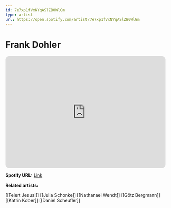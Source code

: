 ```yaml
---
id: 7e7xp1fVxNYqASlZB0WlGm
type: artist
url: https://open.spotify.com/artist/7e7xp1fVxNYqASlZB0WlGm
---
```

# Frank Dohler

<iframe style="border-radius:12px" src="https://open.spotify.com/embed/artist/7e7xp1fVxNYqASlZB0WlGm" width="100%" height="352" frameBorder="0" allowfullscreen="" allow="autoplay; clipboard-write; encrypted-media; fullscreen; picture-in-picture" loading="lazy"></iframe>

**Spotify URL:** [Link](https://open.spotify.com/artist/7e7xp1fVxNYqASlZB0WlGm)

**Related artists:**

[[Feiert Jesus!]]
[[Julia Schonke]]
[[Nathanael Wendt]]
[[Götz Bergmann]]
[[Katrin Kober]]
[[Daniel Scheufler]]
